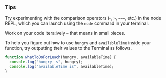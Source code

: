 ### Tips

Try experimenting with the comparison operators (`<`, `>`, `===`, etc.) in the node REPL, which you can launch using the `node` command in your terminal.

Work on your code iteratively – that means in small pieces.

To help you figure out how to use `hungry` and `availableTime` inside your function, try outputting their values to the Terminal as follows. 

``` javascript
function whatToDoForLunch(hungry, availableTime) {
  console.log("hungry is", hungry);
  console.log("availableTime is", availableTime);
}
```
